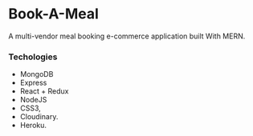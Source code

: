 # Book-A-Meal

A multi-vendor meal booking e-commerce application built With MERN.

 ### Techologies
- MongoDB
- Express
- React + Redux 
- NodeJS 
- CSS3, 
- Cloudinary.
- Heroku.